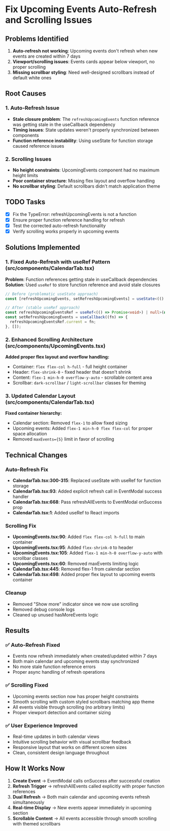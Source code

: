 # Fix Upcoming Events Auto-Refresh and Scrolling Issues

## Problems Identified
1. **Auto-refresh not working**: Upcoming events don't refresh when new events are created within 7 days
2. **Viewport/scrolling issues**: Events cards appear below viewport, no proper scrolling
3. **Missing scrollbar styling**: Need well-designed scrollbars instead of default white ones

## Root Causes

### 1. Auto-Refresh Issue
- **Stale closure problem**: The `refreshUpcomingEvents` function reference was getting stale in the useCallback dependency
- **Timing issues**: State updates weren't properly synchronized between components
- **Function reference instability**: Using useState for function storage caused reference issues

### 2. Scrolling Issues  
- **No height constraints**: UpcomingEvents component had no maximum height limits
- **Poor container structure**: Missing flex layout and overflow handling
- **No scrollbar styling**: Default scrollbars didn't match application theme

## TODO Tasks

- [x] Fix the TypeError: refreshUpcomingEvents is not a function
- [x] Ensure proper function reference handling for refresh  
- [x] Test the corrected auto-refresh functionality
- [x] Verify scrolling works properly in upcoming events

## Solutions Implemented

### 1. Fixed Auto-Refresh with useRef Pattern (src/components/CalendarTab.tsx)

**Problem**: Function references getting stale in useCallback dependencies
**Solution**: Used `useRef` to store function reference and avoid stale closures

```typescript
// Before (problematic useState approach)
const [refreshUpcomingEvents, setRefreshUpcomingEvents] = useState<(() => Promise<void>) | null>(null);

// After (stable useRef approach)  
const refreshUpcomingEventsRef = useRef<(() => Promise<void>) | null>(null);
const setRefreshUpcomingEvents = useCallback((fn) => {
  refreshUpcomingEventsRef.current = fn;
}, []);
```

### 2. Enhanced Scrolling Architecture (src/components/UpcomingEvents.tsx)

**Added proper flex layout and overflow handling:**
- Container: `flex flex-col h-full` - full height container
- Header: `flex-shrink-0` - fixed header that doesn't shrink  
- Content: `flex-1 min-h-0 overflow-y-auto` - scrollable content area
- Scrollbar: `dark-scrollbar` / `light-scrollbar` classes for theming

### 3. Updated Calendar Layout (src/components/CalendarTab.tsx)

**Fixed container hierarchy:**
- Calendar section: Removed `flex-1` to allow fixed sizing
- Upcoming events: Added `flex-1 min-h-0 flex flex-col` for proper space allocation
- Removed `maxEvents={5}` limit in favor of scrolling

## Technical Changes

### Auto-Refresh Fix
- **CalendarTab.tsx:300-315**: Replaced useState with useRef for function storage
- **CalendarTab.tsx:93**: Added explicit refresh call in EventModal success handler  
- **CalendarTab.tsx:668**: Pass refreshAllEvents to EventModal onSuccess prop
- **CalendarTab.tsx:1**: Added useRef to React imports

### Scrolling Fix
- **UpcomingEvents.tsx:90**: Added `flex flex-col h-full` to main container
- **UpcomingEvents.tsx:95**: Added `flex-shrink-0` to header
- **UpcomingEvents.tsx:105**: Added `flex-1 min-h-0 overflow-y-auto` with scrollbar classes
- **UpcomingEvents.tsx:60**: Removed maxEvents limiting logic
- **CalendarTab.tsx:445**: Removed flex-1 from calendar section  
- **CalendarTab.tsx:498**: Added proper flex layout to upcoming events container

### Cleanup
- Removed "Show more" indicator since we now use scrolling
- Removed debug console logs  
- Cleaned up unused hasMoreEvents logic

## Results

### ✅ Auto-Refresh Fixed
- Events now refresh immediately when created/updated within 7 days
- Both main calendar and upcoming events stay synchronized
- No more stale function reference errors
- Proper async handling of refresh operations

### ✅ Scrolling Fixed  
- Upcoming events section now has proper height constraints
- Smooth scrolling with custom styled scrollbars matching app theme
- All events visible through scrolling (no arbitrary limits)
- Proper viewport detection and container sizing

### ✅ User Experience Improved
- Real-time updates in both calendar views
- Intuitive scrolling behavior with visual scrollbar feedback
- Responsive layout that works on different screen sizes
- Clean, consistent design language throughout

## How It Works Now

1. **Create Event** → EventModal calls onSuccess after successful creation
2. **Refresh Trigger** → refreshAllEvents called explicitly with proper function references  
3. **Dual Refresh** → Both main calendar and upcoming events refresh simultaneously
4. **Real-time Display** → New events appear immediately in upcoming section
5. **Scrollable Content** → All events accessible through smooth scrolling with themed scrollbars
